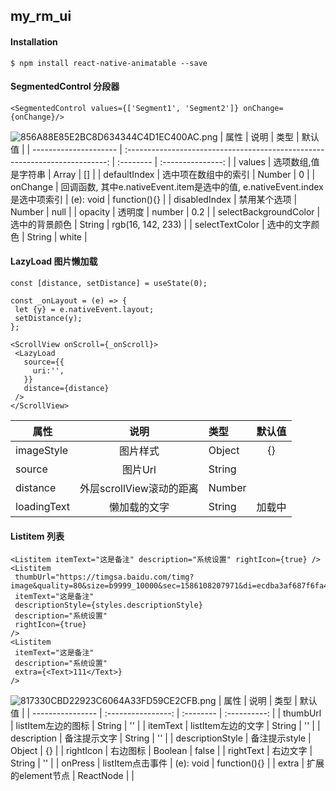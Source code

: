 ## my_rm_ui
#### Installation
```$ npm install react-native-animatable --save```
#### SegmentedControl 分段器
 ```
 <SegmentedControl values={['Segment1', 'Segment2']} onChange={onChange}/>
```
![856A88E85E2BC8D634344C4D1EC400AC.png](https://upload-images.jianshu.io/upload_images/6300784-b36b098977f8ee2e.png?imageMogr2/auto-orient/strip%7CimageView2/2/w/1240)
| 属性                  |                                    说明                                     | 类型      |      默认值       |
| --------------------- | :-------------------------------------------------------------------------: | :-------- | :---------------: |
| values                |                             选项数组,值是字符串                             | Array     |        []         |
| defaultIndex          |                            选中项在数组中的索引                             | Number    |         0         |
| onChange              | 回调函数, 其中e.nativeEvent.item是选中的值, e.nativeEvent.index是选中项索引 | (e): void |   function(){}    |
| disabledIndex         |                                禁用某个选项                                 | Number    |       null        |
| opacity               |                                   透明度                                    | number    |        0.2        |
| selectBackgroundColor |                               选中的背景颜色                                | String    | rgb(16, 142, 233) |
| selectTextColor       |                               选中的文字颜色                                | String    |       white       |
#### LazyLoad 图片懒加载
 ```
const [distance, setDistance] = useState(0);

const _onLayout = (e) => {
  let {y} = e.nativeEvent.layout;
  setDistance(y);
};

<ScrollView onScroll={_onScroll}>
  <LazyLoad
    source={{
      uri:'',
    }}
    distance={distance}
  />
</ScrollView>
 ``` 
| 属性        |           说明           | 类型   | 默认值 |
| ----------- | :----------------------: | :----- | :----: |
| imageStyle  |         图片样式         | Object |   {}   |
| source      |         图片Url          | String |        |
| distance    | 外层scrollView滚动的距离 | Number |        |
| loadingText |       懒加载的文字       | String | 加载中 |
#### Listitem 列表
 ```
 <Listitem itemText="这是备注" description="系统设置" rightIcon={true} />
 <Listitem
  thumbUrl="https://timgsa.baidu.com/timg?image&quality=80&size=b9999_10000&sec=1586108207971&di=ecdba3af687f6fa4530c40a7e1be5219&imgtype=0&src=http%3A%2F%2Fd.lanrentuku.com%2Fdown%2Fpng%2F1406%2F40xiaodongwu%2Ffrog.png"
  itemText="这是备注"
  descriptionStyle={styles.descriptionStyle}
  description="系统设置"
  rightIcon={true}
 />
 <Listitem
  itemText="这是备注"
  description="系统设置"
  extra={<Text>111</Text>}
 />
 ```
![817330CBD22923C6064A33FD59CE2CFB.png](https://upload-images.jianshu.io/upload_images/6300784-9798cf33e2cbc922.png?imageMogr2/auto-orient/strip%7CimageView2/2/w/1240)
| 属性             |        说明        | 类型      |    默认值    |
| ---------------- | :----------------: | :-------- | :----------: |
| thumbUrl         | listItem左边的图标 | String    |      ''      |
| itemText         | listItem左边的文字 | String    |      ''      |
| description      |    备注提示文字    | String    |      ''      |
| descriptionStyle |   备注提示style    | Object    |      {}      |
| rightIcon        |      右边图标      | Boolean   |    false     |
| rightText        |      右边文字      | String    |      ''      |
| onPress          |  listItem点击事件  | (e): void | function(){} |
| extra            | 扩展的element节点  | ReactNode |              |
